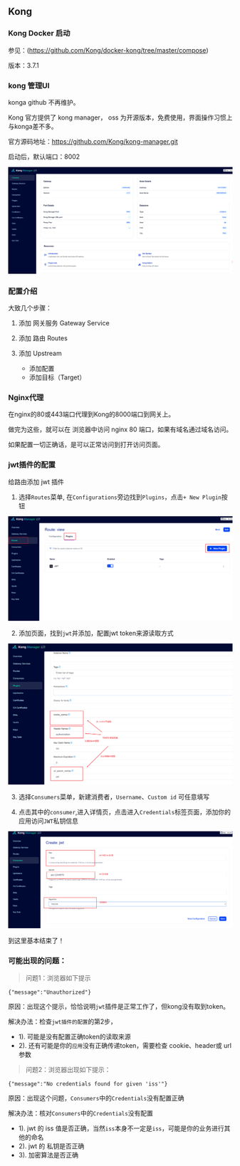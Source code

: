 ## Kong

### Kong Docker 启动

参见：(https://github.com/Kong/docker-kong/tree/master/compose)

版本：3.7.1

### kong 管理UI

konga github 不再维护。

Kong 官方提供了 kong manager， oss 为开源版本，免费使用，界面操作习惯上与konga差不多。


官方源码地址：https://github.com/Kong/kong-manager.git

启动后，默认端口：8002

![](_media/001.png)


### 配置介绍

大致几个步骤：

1. 添加 网关服务 Gateway Service

2. 添加 路由  Routes

3. 添加 Upstream

    - 添加配置
    - 添加目标（Target）


### Nginx代理

在nginx的80或443端口代理到Kong的8000端口到网关上。

做完为这些，就可以在 浏览器中访问 nginx 80 端口，如果有域名通过域名访问。

如果配置一切正确话，是可以正常访问到打开访问页面。

### jwt插件的配置

给路由添加 jwt 插件

1. 选择`Routes`菜单, 在`Configurations`旁边找到`Plugins`，点击`+ New Plugin`按钮

![](_media/004.png)

2. 添加页面，找到`jwt`并添加，配置jwt token来源读取方式

![](_media/005.png)

3. 选择`Consumers`菜单，新建消费者，`Username`、`Custom id` 可任意填写

4. 点击其中的`consumer`,进入详情页，点击进入`Credentials`标签页面，添加你的应用访问`JWT`私钥信息

![](_media/006.png)

到这里基本结束了！

### 可能出现的问题：

> 问题1：浏览器如下提示

    {"message":"Unauthorized"}

原因：出现这个提示，恰恰说明`jwt`插件是正常工作了，但kong没有取到token。

解决办法：检查`jwt插件的配置`的第2步，

- 1). 可能是没有配置正确token的读取来源
- 2). 还有可能是你的`应用`没有正确传递token，需要检查 cookie、header或 url参数

> 问题2：浏览器出现如下提示：

    {"message":"No credentials found for given 'iss'"}

原因：出现这个问题，`Consumers`中的`Credentials`没有配置正确

解决办法：核对`Consumers`中的`Credentials`没有配置

- 1). jwt 的 iss 值是否正确，当然`iss`本身不一定是`iss`，可能是你的业务进行其他的命名
- 2). jwt 的 私钥是否正确
- 3). 加密算法是否正确








